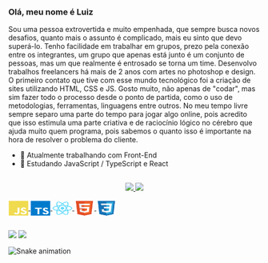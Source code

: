 ### Olá, meu nome é Luiz
<p>
Sou uma pessoa extrovertida e muito empenhada, que sempre busca novos desafios, quanto mais o assunto é complicado, mais eu sinto que 
devo superá-lo.  
Tenho facilidade em trabalhar em grupos, prezo pela conexão entre os integrantes, um grupo que apenas está junto é um conjunto de pessoas, mas um que realmente é entrosado se torna um time.
Desenvolvo trabalhos freelancers há mais de 2 anos com artes no photoshop e design. O primeiro contato que tive com esse mundo tecnológico foi a criação de sites utilizando HTML, CSS e JS. Gosto muito, não apenas de "codar", mas sim fazer todo o processo desde o ponto de partida, como o uso de metodologias, ferramentas, linguagens entre outros. 
No meu tempo livre sempre separo uma parte do tempo para jogar algo online, pois acredito que isso estimula uma parte criativa e de raciocínio lógico no cérebro que ajuda muito quem programa, pois sabemos o quanto isso é importante na hora de resolver o problema do cliente.

</p>

- 🔭 Atualmente trabalhando com Front-End
- 🌱 Estudando JavaScript / TypeScript e React

##

<div align="center">
  <a href="https://github.com/LLhgr">
  <img height="180em" src="https://github-readme-stats.vercel.app/api?username=LLhgr&show_icons=true&theme=dracula&include_all_commits=true&count_private=true"/>
  <img height="180em" src="https://github-readme-stats.vercel.app/api/top-langs/?username=LLhgr&layout=compact&langs_count=7&theme=dracula"/>
</div>

<div style="display: inline_block"><br>
  <img align="center" alt="Luiz-Js" height="30" width="40" src="https://raw.githubusercontent.com/devicons/devicon/master/icons/javascript/javascript-plain.svg">
  <img align="center" alt="Luiz-Ts" height="30" width="40" src="https://raw.githubusercontent.com/devicons/devicon/master/icons/typescript/typescript-plain.svg">
  <img align="center" alt="Luiz-React" height="30" width="40" src="https://raw.githubusercontent.com/devicons/devicon/master/icons/react/react-original.svg">
  <img align="center" alt="Luiz-HTML" height="30" width="40" src="https://raw.githubusercontent.com/devicons/devicon/master/icons/html5/html5-original.svg">
  <img align="center" alt="Luiz-CSS" height="30" width="40" src="https://raw.githubusercontent.com/devicons/devicon/master/icons/css3/css3-original.svg">
</div>
  
##
  
  <div> 
</a> 
  <a href = "mailto:luizhgrodrigues@outloo.com"><img src="https://img.shields.io/badge/-Gmail-%23333?style=for-the-badge&logo=gmail&logoColor=white" target="_blank"></a>
  <a href="https://www.linkedin.com/in/luiz-henrique-goes-rodrigues-10713b230/" target="_blank"><img src="https://img.shields.io/badge/-LinkedIn-%230077B5?style=for-the-badge&logo=linkedin&logoColor=white" target="_blank"></a> 
 
  ![Snake animation](https://github.com/LLhgr/LLhgr/blob/output/github-contribution-grid-snake.svg)
 
</div>
